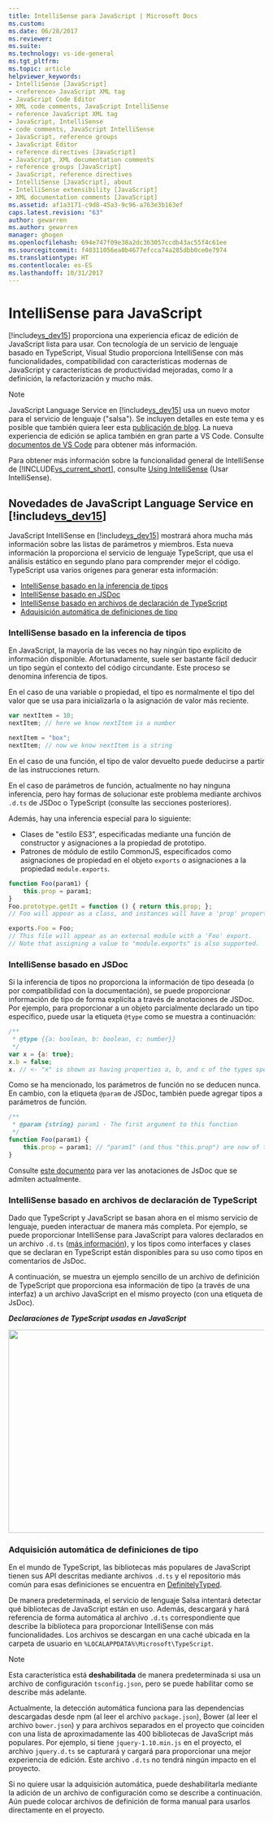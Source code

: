 ```yaml
---
title: IntelliSense para JavaScript | Microsoft Docs
ms.custom: 
ms.date: 06/28/2017
ms.reviewer: 
ms.suite: 
ms.technology: vs-ide-general
ms.tgt_pltfrm: 
ms.topic: article
helpviewer_keywords:
- IntelliSense [JavaScript]
- <reference> JavaScript XML tag
- JavaScript Code Editor
- XML code comments, JavaScript IntelliSense
- reference JavaScript XML tag
- JavaScript, IntelliSense
- code comments, JavaScript IntelliSense
- JavaScript, reference groups
- JavaScript Editor
- reference directives [JavaScript]
- JavaScript, XML documentation comments
- reference groups [JavaScript]
- JavaScript, reference directives
- IntelliSense [JavaScript], about
- IntelliSense extensibility [JavaScript]
- XML documentation comments [JavaScript]
ms.assetid: af1a3171-c9d8-45a3-9c96-a763e3b163ef
caps.latest.revision: "63"
author: gewarren
ms.author: gewarren
manager: ghogen
ms.openlocfilehash: 694e747f09e38a2dc363057ccdb43ac55f4c61ee
ms.sourcegitcommit: f40311056ea0b4677efcca74a285dbb0ce0e7974
ms.translationtype: HT
ms.contentlocale: es-ES
ms.lasthandoff: 10/31/2017
---
```

# <a name="javascript-intellisense"></a>IntelliSense para JavaScript
[!include[vs_dev15](../misc/includes/vs_dev15_md.md)] proporciona una experiencia eficaz de edición de JavaScript lista para usar. Con tecnología de un servicio de lenguaje basado en TypeScript, Visual Studio proporciona IntelliSense con más funcionalidades, compatibilidad con características modernas de JavaScript y características de productividad mejoradas, como Ir a definición, la refactorización y mucho más.

> [!NOTE]
>  JavaScript Language Service en [!include[vs_dev15](../misc/includes/vs_dev15_md.md)] usa un nuevo motor para el servicio de lenguaje ("salsa"). Se incluyen detalles en este tema y es posible que también quiera leer esta [publicación de blog](https://blogs.msdn.microsoft.com/visualstudio/2016/11/28/more-productive-javascript-in-visual-studio-2017-rc). La nueva experiencia de edición se aplica también en gran parte a VS Code. Consulte [documentos de VS Code](https://code.visualstudio.com/docs/languages/javascript) para obtener más información.

Para obtener más información sobre la funcionalidad general de IntelliSense de [!INCLUDE[vs_current_short](../code-quality/includes/vs_current_short_md.md)], consulte [Using IntelliSense](../ide/using-intellisense.md) (Usar IntelliSense). 

## <a name="whats-new-in-the-javascript-language-service-in-includevsdev15miscincludesvsdev15mdmd"></a>Novedades de JavaScript Language Service en [!include[vs_dev15](../misc/includes/vs_dev15_md.md)]

JavaScript IntelliSense en [!include[vs_dev15](../misc/includes/vs_dev15_md.md)] mostrará ahora mucha más información sobre las listas de parámetros y miembros.
Esta nueva información la proporciona el servicio de lenguaje TypeScript, que usa el análisis estático en segundo plano para comprender mejor el código.
TypeScript usa varios orígenes para generar esta información:
- [IntelliSense basado en la inferencia de tipos](#TypeInference)
- [IntelliSense basado en JSDoc](#JsDoc)
- [IntelliSense basado en archivos de declaración de TypeScript](#TSDeclFiles)
- [Adquisición automática de definiciones de tipo](#Auto)

### <a name="TypeInference"></a> IntelliSense basado en la inferencia de tipos
En JavaScript, la mayoría de las veces no hay ningún tipo explícito de información disponible. Afortunadamente, suele ser bastante fácil deducir un tipo según el contexto del código circundante.
Este proceso se denomina inferencia de tipos.

En el caso de una variable o propiedad, el tipo es normalmente el tipo del valor que se usa para inicializarla o la asignación de valor más reciente. 

```js
var nextItem = 10;
nextItem; // here we know nextItem is a number

nextItem = "box";
nextItem; // now we know nextItem is a string
```

En el caso de una función, el tipo de valor devuelto puede deducirse a partir de las instrucciones return. 

En el caso de parámetros de función, actualmente no hay ninguna inferencia, pero hay formas de solucionar este problema mediante archivos `.d.ts` de JSDoc o TypeScript (consulte las secciones posteriores).

Además, hay una inferencia especial para lo siguiente:
 - Clases de "estilo ES3", especificadas mediante una función de constructor y asignaciones a la propiedad de prototipo.
 - Patrones de módulo de estilo CommonJS, especificados como asignaciones de propiedad en el objeto `exports` o asignaciones a la propiedad `module.exports`.

```js
function Foo(param1) {
    this.prop = param1;
}
Foo.prototype.getIt = function () { return this.prop; };
// Foo will appear as a class, and instances will have a 'prop' property and a 'getIt' method.

exports.Foo = Foo;
// This file will appear as an external module with a 'Foo' export.
// Note that assigning a value to "module.exports" is also supported.
```

### <a name="JsDoc"></a> IntelliSense basado en JSDoc

Si la inferencia de tipos no proporciona la información de tipo deseada (o por compatibilidad con la documentación), se puede proporcionar información de tipo de forma explícita a través de anotaciones de JSDoc.  Por ejemplo, para proporcionar a un objeto parcialmente declarado un tipo específico, puede usar la etiqueta `@type` como se muestra a continuación:

```js
/**
 * @type {{a: boolean, b: boolean, c: number}}
 */
var x = {a: true};
x.b = false;
x. // <- "x" is shown as having properties a, b, and c of the types specified
```

Como se ha mencionado, los parámetros de función no se deducen nunca. En cambio, con la etiqueta `@param` de JSDoc, también puede agregar tipos a parámetros de función. 

```js
/**
 * @param {string} param1 - The first argument to this function
 */
function Foo(param1) {
    this.prop = param1; // "param1" (and thus "this.prop") are now of type "string".
}
```
 
Consulte [este documento](https://github.com/Microsoft/TypeScript/wiki/JsDoc-support-in-JavaScript) para ver las anotaciones de JsDoc que se admiten actualmente.

### <a name="TsDeclFiles"></a> IntelliSense basado en archivos de declaración de TypeScript

Dado que TypeScript y JavaScript se basan ahora en el mismo servicio de lenguaje, pueden interactuar de manera más completa. Por ejemplo, se puede proporcionar IntelliSense para JavaScript para valores declarados en un archivo `.d.ts` ([más información](https://www.typescriptlang.org/docs/handbook/declaration-files/introduction.html)), y los tipos como interfaces y clases que se declaran en TypeScript están disponibles para su uso como tipos en comentarios de JsDoc. 

A continuación, se muestra un ejemplo sencillo de un archivo de definición de TypeScript que proporciona esa información de tipo (a través de una interfaz) a un archivo JavaScript en el mismo proyecto (con una etiqueta de JsDoc).

_**Declaraciones de TypeScript usadas en JavaScript**_

<img src="https://raw.githubusercontent.com/wiki/Microsoft/TypeScript/images/decl1.png" height="400" width="640"/>

### <a name="Auto"></a> Adquisición automática de definiciones de tipo
En el mundo de TypeScript, las bibliotecas más populares de JavaScript tienen sus API descritas mediante archivos `.d.ts` y el repositorio más común para esas definiciones se encuentra en [DefinitelyTyped](https://github.com/DefinitelyTyped/DefinitelyTyped).

De manera predeterminada, el servicio de lenguaje Salsa intentará detectar qué bibliotecas de JavaScript están en uso. Además, descargará y hará referencia de forma automática al archivo `.d.ts` correspondiente que describe la biblioteca para proporcionar IntelliSense con más funcionalidades. Los archivos se descargan en una caché ubicada en la carpeta de usuario en `%LOCALAPPDATA%\Microsoft\TypeScript`. 

> [!NOTE]
> Esta característica está **deshabilitada** de manera predeterminada si usa un archivo de configuración `tsconfig.json`, pero se puede habilitar como se describe más adelante.

Actualmente, la detección automática funciona para las dependencias descargadas desde npm (al leer el archivo `package.json`), Bower (al leer el archivo `bower.json`) y para archivos separados en el proyecto que coinciden con una lista de aproximadamente las 400 bibliotecas de JavaScript más populares. Por ejemplo, si tiene `jquery-1.10.min.js` en el proyecto, el archivo `jquery.d.ts` se capturará y cargará para proporcionar una mejor experiencia de edición. Este archivo `.d.ts` no tendrá ningún impacto en el proyecto. 

Si no quiere usar la adquisición automática, puede deshabilitarla mediante la adición de un archivo de configuración como se describe a continuación. Aún puede colocar archivos de definición de forma manual para usarlos directamente en el proyecto.


